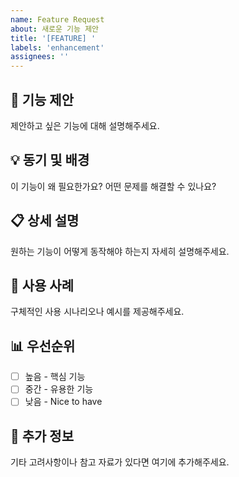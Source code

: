 ```yaml
---
name: Feature Request
about: 새로운 기능 제안
title: '[FEATURE] '
labels: 'enhancement'
assignees: ''
---
```


## 🚀 기능 제안
제안하고 싶은 기능에 대해 설명해주세요.

## 💡 동기 및 배경
이 기능이 왜 필요한가요? 어떤 문제를 해결할 수 있나요?

## 📋 상세 설명
원하는 기능이 어떻게 동작해야 하는지 자세히 설명해주세요.

## 🎯 사용 사례
구체적인 사용 시나리오나 예시를 제공해주세요.

## 📊 우선순위
- [ ] 높음 - 핵심 기능
- [ ] 중간 - 유용한 기능  
- [ ] 낮음 - Nice to have

## 📝 추가 정보
기타 고려사항이나 참고 자료가 있다면 여기에 추가해주세요.